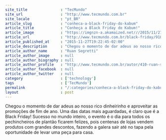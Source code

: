 ```yaml
---
site_title               : "TecMundo"
site_url                 : "http://www.tecmundo.com.br"
site_locale              : "pt_BR"
article_slug             : "conheca-a-black-friday-do-kabum"
article_title            : "Conheça a Black Friday do Kabum!"
article_image            : "https://imgnzn-a.akamaized.net///2015/11/27/27181955401458-t1200x480.jpg"
article_url              : "http://www.tecmundo.com.br/black-friday/91016-conheca-black-friday-kabum.htm"
article_published_at     : "2015-11-27T19:22:45-02:00"
article_description      : "Chegou o momento de dar adeus ao nosso rico dinheirinho e aproveitar as promoções de fim de ano. Uma das datas mais aguardadas, é claro que é a Black Friday! Sucesso no mundo inteiro, o evento é o dia para todos os pechincheiros de plantão ficarem felizes, pois centenas de lojas vendem produtos com grandes descontos, fazendo a galera sair até no tapa pela oportunidade de levar uma peça para casa."
article_author_name      : "Ruan Segretti"
article_author_image     : null
article_author_biography : null
article_author_profile   : "http://www.tecmundo.com.br/autor/410-ruan-segretti/"
article_author_facebook  : null
article_author_twitter   : null
category                 : ['technology']
tags                     : ['TecMundo']
permalink                : "/:categories/conheca-a-black-friday-do-kabum/"
layout                   : post
---
```


Chegou o momento de dar adeus ao nosso rico dinheirinho e aproveitar as promoções de fim de ano. Uma das datas mais aguardadas, é claro que é a Black Friday! Sucesso no mundo inteiro, o evento é o dia para todos os pechincheiros de plantão ficarem felizes, pois centenas de lojas vendem produtos com grandes descontos, fazendo a galera sair até no tapa pela oportunidade de levar uma peça para casa.
